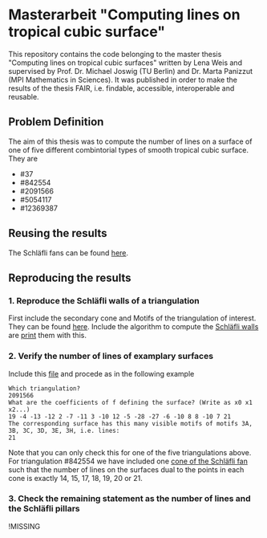 # Masterarbeit "Computing lines on tropical cubic surface"

This repository contains the code belonging to the master thesis "Computing lines on tropical cubic surfaces" written by Lena Weis 
and supervised by Prof. Dr. Michael Joswig (TU Berlin) and Dr. Marta Panizzut (MPI Mathematics in Sciences). It was published in order to 
make the results of the thesis FAIR, i.e. findable, accessible, interoperable and reusable. 

## Problem Definition
The aim of this thesis was to compute the number of lines on a surface of one of five different combintorial types of smooth tropical cubic surface. 
They are
- #37
- #842554
- #2091566
- #5054117
- #12369387

## Reusing the results
The Schläfli fans can be found [here](Computations/Schlaefli_fans).

## Reproducing the results
### 1. Reproduce the Schläfli walls of a triangulation
   First include the secondary cone and Motifs of the triangulation of interest. They can be found [here](Computations/Code/info_triangulation).
   Include the algorithm to compute the [Schläfli walls](Computations/Code/schlaefliwalls.jl) are [print](Computations/Code/print_schlaefli_walls.jl) them with this. 

### 2. Verify the number of lines of examplary surfaces
   Include this [file](Computations/Code/compute_number_of_lines.jl) and procede as in the following example
   ```
   Which triangulation?
   2091566
   What are the coefficients of f defining the surface? (Write as x0 x1 x2...)
   19 -4 -13 -12 2 -7 -11 3 -10 12 -5 -28 -27 -6 -10 8 8 -10 7 21
   The corresponding surface has this many visible motifs of motifs 3A, 3B, 3C, 3D, 3E, 3H, i.e. lines:
   21
   ```
   Note that you can only check this for one of the five triangulations above. For triangulation #842554 we have included one [cone of the Schläfli fan](Computations/Code/cones_842554)
   such that the number of lines on the surfaces dual to the points in each cone is exactly 14, 15, 17, 18, 19, 20 or 21.

### 3. Check the remaining statement as the number of lines and the Schläfli pillars
   !MISSING
   
